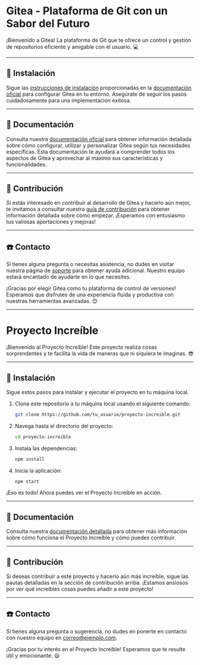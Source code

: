 # Gitea - Plataforma de Git con un Sabor del Futuro

¡Bienvenido a Gitea! La plataforma de Git que te ofrece un control y gestión de repositorios eficiente y amigable con el usuario. 💻

---

## 🚀 Instalación

Sigue las [instrucciones de instalación](https://docs.gitea.io/es-es/install-from-binary/) proporcionadas en la [documentación oficial](https://docs.gitea.io/es-es/) para configurar Gitea en tu entorno. Asegúrate de seguir los pasos cuidadosamente para una implementación exitosa.

---

## 📖 Documentación

Consulta nuestra [documentación oficial](https://docs.gitea.io/es-es/) para obtener información detallada sobre cómo configurar, utilizar y personalizar Gitea según tus necesidades específicas. Esta documentación te ayudará a comprender todos los aspectos de Gitea y aprovechar al máximo sus características y funcionalidades.

---

## 🤝 Contribución

Si estás interesado en contribuir al desarrollo de Gitea y hacerlo aún mejor, te invitamos a consultar nuestra [guía de contribución](https://docs.gitea.io/es-es/contributing/) para obtener información detallada sobre cómo empezar. ¡Esperamos con entusiasmo tus valiosas aportaciones y mejoras!

---

## ☎️ Contacto

Si tienes alguna pregunta o necesitas asistencia, no dudes en visitar nuestra página de [soporte](https://docs.gitea.io/es-es/contact-us/) para obtener ayuda adicional. Nuestro equipo estará encantado de ayudarte en lo que necesites.

¡Gracias por elegir Gitea como tu plataforma de control de versiones! Esperamos que disfrutes de una experiencia fluida y productiva con nuestras herramientas avanzadas. 😊

---

# Proyecto Increíble

¡Bienvenido al Proyecto Increíble! Este proyecto realiza cosas sorprendentes y te facilita la vida de maneras que ni siquiera te imaginas. 😎

---

## 🚀 Instalación

Sigue estos pasos para instalar y ejecutar el proyecto en tu máquina local.

1. Clona este repositorio a tu máquina local usando el siguiente comando:

    ```bash
    git clone https://github.com/tu_usuario/proyecto-increible.git
    ```

2. Navega hasta el directorio del proyecto:

    ```bash
    cd proyecto-increible
    ```

3. Instala las dependencias:

    ```bash
    npm install
    ```

4. Inicia la aplicación:

    ```bash
    npm start
    ```

¡Eso es todo! Ahora puedes ver el Proyecto Increíble en acción.

---

## 📖 Documentación

Consulta nuestra [documentación detallada](./docs) para obtener más información sobre cómo funciona el Proyecto Increíble y cómo puedes contribuir.

---

## 🤝 Contribución

Si deseas contribuir a este proyecto y hacerlo aún más increíble, sigue las pautas detalladas en la sección de contribución arriba. ¡Estamos ansiosos por ver qué increíbles cosas puedes añadir a este proyecto!

---

## ☎️ Contacto

Si tienes alguna pregunta o sugerencia, no dudes en ponerte en contacto con nuestro equipo en [correo@ejemplo.com](mailto:correo@ejemplo.com).

¡Gracias por tu interés en el Proyecto Increíble! Esperamos que te resulte útil y emocionante. 😃
